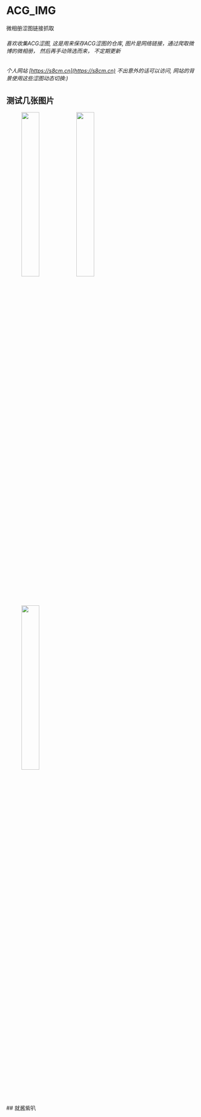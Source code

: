 # ACG_IMG
微相册涩图链接抓取

###### 喜欢收集ACG涩图, 这是用来保存ACG涩图的仓库, 图片是网络链接，通过爬取微博的微相册， 然后再手动筛选而来， 不定期更新
###### 个人网站 [https://s8cm.cn](https://s8cm.cn) 不出意外的话可以访问, 网站的背景使用这些涩图动态切换:)
## 测试几张图片
<!--
![1](http://wx1.sinaimg.cn/large/586f5255gy1g0woqz9wxdj20u016fh81.jpg)
![2](http://wx2.sinaimg.cn/large/586f5255gy1g0wvn9lgt6j21c00u0qi9.jpg)
![3](http://wx1.sinaimg.cn/large/586f5255gy1g0wop61vdlj20ij0rse0z.jpg)
![4](http://wx2.sinaimg.cn/large/586f5255gy1g0wou68b9oj20jq0rskb7.jpg)
-->
<figure class="third">
    <img src="http://wx1.sinaimg.cn/large/586f5255gy1g0woqz9wxdj20u016fh81.jpg" width="33.33%"/>
    <img src="http://wx2.sinaimg.cn/large/586f5255gy1g0wvn9lgt6j21c00u0qi9.jpg" width="33.33%"/>
    <img src="http://wx2.sinaimg.cn/large/586f5255gy1g0wou68b9oj20jq0rskb7.jpg" width="33.33%"/>
</figure>
## 就酱紫叭

